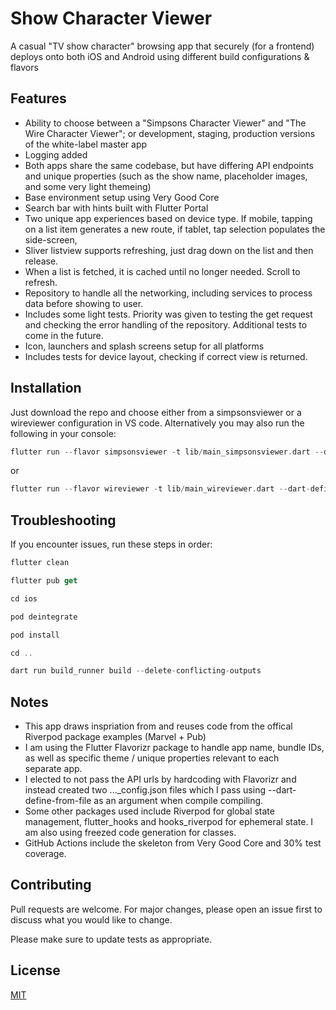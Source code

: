 

# Show Character Viewer


A casual "TV show character" browsing app that securely (for a frontend) deploys onto both iOS and Android using different build configurations & flavors 

## Features

- Ability to choose between a "Simpsons Character Viewer" and "The Wire Character Viewer"; or development, staging, production versions of the white-label master app
- Logging added
- Both apps share the same codebase, but have differing API endpoints and unique properties (such as the show name, placeholder images, and some very light themeing)
- Base environment setup using Very Good Core
- Search bar with hints built with Flutter Portal 
- Two unique app experiences based on device type. If mobile, tapping on a list item generates a new route, if tablet, tap selection populates the side-screen, 
- Sliver listview supports refreshing, just drag down on the list and then release.
- When a list is fetched, it is cached until no longer needed. Scroll to refresh.
- Repository to handle all the networking, including services to process data before showing to user.
- Includes some light tests. Priority was given to testing the get request and checking the error handling of the repository. Additional tests to come in the future.
- Icon, launchers and splash screens setup for all platforms
- Includes tests for device layout, checking if correct view is returned.



## Installation

Just download the repo and choose either from a simpsonsviewer or a wireviewer configuration in VS code. Alternatively you may also run the following in your console:

```dart
flutter run --flavor simpsonsviewer -t lib/main_simpsonsviewer.dart --dart-define-from-file=config_simpsons_viewer.json
```
or 
```dart
flutter run --flavor wireviewer -t lib/main_wireviewer.dart --dart-define-from-file=config_wire_viewer.json
```



## Troubleshooting
If you encounter issues, run these steps in order:
```dart
flutter clean
```
```dart
flutter pub get
```
```dart
cd ios
```
```dart
pod deintegrate 
```
```dart
pod install
```
```dart
cd ..
```
```dart
dart run build_runner build --delete-conflicting-outputs
```



## Notes
- This app draws inspriation from and reuses code from the offical Riverpod package examples (Marvel + Pub)
- I am using the Flutter Flavorizr package to handle app name, bundle IDs, as well as specific theme / unique properties relevant to each separate app.
- I elected to not pass the API urls by hardcoding with Flavorizr and instead created two ..._config.json files which I pass using --dart-define-from-file as an argument when compile compiling.
- Some other packages used include Riverpod for global state management, flutter_hooks and hooks_riverpod for ephemeral state. I am also using freezed code generation for classes.
- GitHub Actions include the skeleton from Very Good Core and 30% test coverage. 



## Contributing

Pull requests are welcome. For major changes, please open an issue first
to discuss what you would like to change.

Please make sure to update tests as appropriate.

## License

[MIT](https://choosealicense.com/licenses/mit/)
